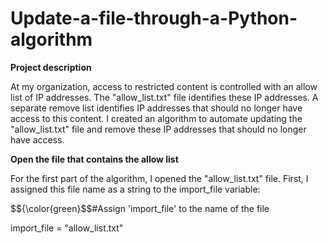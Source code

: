 # **Update-a-file-through-a-Python-algorithm**

**Project description**

At my organization, access to restricted content is controlled with an allow list of IP addresses. The "allow_list.txt" file identifies these IP addresses. A separate remove list identifies IP addresses that should no longer have access to this content. I created an algorithm to automate updating the "allow_list.txt" file and remove these IP addresses that should no longer have access. 

**Open the file that contains the allow list**

For the first part of the algorithm, I opened the "allow_list.txt" file. First, I assigned this file name as a string to the import_file variable:

$${\color{green}$$#Assign 'import_file' to the name of the file

import_file = "allow_list.txt"




